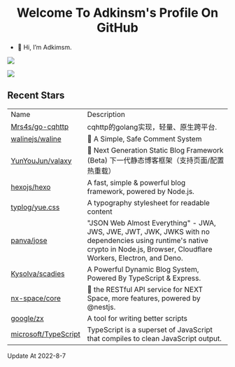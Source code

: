 <h1 align="center">Welcome To Adkinsm's Profile On GitHub</h1>

- 👋 Hi, I’m Adkimsm.

![](https://github-readme-stats.vercel.app/api?username=adkimsm&show_icons=true&count_private=true&hide=prs&theme=default_repocard)

![](https://github-readme-stats.vercel.app/api/top-langs/?username=adkimsm&layout=compact)

## Recent Stars

<table>
  <tr>
    <td>Name</td>
    <td>Description</td>
  </tr>
  
  <tr>
    <td><a href=https://github.com/Mrs4s/go-cqhttp>Mrs4s/go-cqhttp</a></td>
    <td>cqhttp的golang实现，轻量、原生跨平台.</td>
  </tr>
  <tr>
    <td><a href=https://github.com/walinejs/waline>walinejs/waline</a></td>
    <td>💬 A Simple, Safe Comment System</td>
  </tr>
  <tr>
    <td><a href=https://github.com/YunYouJun/valaxy>YunYouJun/valaxy</a></td>
    <td>🌌 Next Generation Static Blog Framework (Beta) 下一代静态博客框架（支持页面/配置热重载）</td>
  </tr>
  <tr>
    <td><a href=https://github.com/hexojs/hexo>hexojs/hexo</a></td>
    <td>A fast, simple & powerful blog framework, powered by Node.js.</td>
  </tr>
  <tr>
    <td><a href=https://github.com/typlog/yue.css>typlog/yue.css</a></td>
    <td>A typography stylesheet for readable content</td>
  </tr>
  <tr>
    <td><a href=https://github.com/panva/jose>panva/jose</a></td>
    <td>"JSON Web Almost Everything" - JWA, JWS, JWE, JWT, JWK, JWKS with no dependencies using runtime's native crypto in Node.js, Browser, Cloudflare Workers, Electron, and Deno.</td>
  </tr>
  <tr>
    <td><a href=https://github.com/Kysolva/scadies>Kysolva/scadies</a></td>
    <td>A Powerful Dynamic Blog System, Powered By TypeScript & Express.</td>
  </tr>
  <tr>
    <td><a href=https://github.com/nx-space/core>nx-space/core</a></td>
    <td>🥳 the RESTful API service for NEXT Space, more features, powered by @nestjs.</td>
  </tr>
  <tr>
    <td><a href=https://github.com/google/zx>google/zx</a></td>
    <td>A tool for writing better scripts</td>
  </tr>
  <tr>
    <td><a href=https://github.com/microsoft/TypeScript>microsoft/TypeScript</a></td>
    <td>TypeScript is a superset of JavaScript that compiles to clean JavaScript output.</td>
  </tr>
</table>

Update At 2022-8-7
